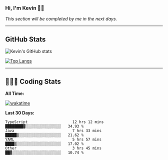 ### Hi, I'm Kevin 👋🏻

_This section will be completed by me in the next days._


--- 
## GitHub Stats
![Kevin's GitHub stats](https://github-readme-stats.vercel.app/api?username=kevin-kraus&show_icons=true&theme=dark)

[![Top Langs](https://github-readme-stats.vercel.app/api/top-langs/?username=kevin-kraus&layout=compact&theme=dark)]()

---
## 🧑🏻‍💻 Coding Stats

**All Time:**

[![wakatime](https://wakatime.com/badge/user/2ee1869b-72a2-4c21-b5f7-e95432f5a1cf.svg?style=flat)](https://wakatime.com/@2ee1869b-72a2-4c21-b5f7-e95432f5a1cf)

**Last 30 Days:**

<!--START_SECTION:waka-->

```text
TypeScript                    12 hrs 12 mins  ████████▓░░░░░░░░░░░░░░░░   34.93 %
Java                          7 hrs 33 mins   █████▒░░░░░░░░░░░░░░░░░░░   21.62 %
YAML                          5 hrs 57 mins   ████▒░░░░░░░░░░░░░░░░░░░░   17.02 %
Other                         3 hrs 45 mins   ██▓░░░░░░░░░░░░░░░░░░░░░░   10.74 %
```

<!--END_SECTION:waka-->
